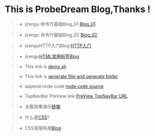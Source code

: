 # This is ProbeDream Blog,Thanks !
> * jirengu 命令行基础Blog_01 [Blog_01](https://charliesmith97.github.io/Blog/Work/%E9%A5%A5%E4%BA%BA%E8%B0%B7%E5%91%BD%E4%BB%A4%E8%A1%8C%E5%9F%BA%E7%A1%80Blog(%E4%B8%8A).html)

> * jirengu 命令行基础Blog_02 [Blog_02](https://charliesmith97.github.io/Blog/Work/%E9%A5%A5%E4%BA%BA%E8%B0%B7%E5%91%BD%E4%BB%A4%E8%A1%8C%E5%9F%BA%E7%A1%80Blog(%E4%B8%8B).html)

> * jirenguHTTP入门Blog [HTTP入门](https://charliesmith97.github.io/Blog/Work/%E9%A5%A5%E4%BA%BA%E8%B0%B7HTTP%E5%85%A5%E9%97%A8Blog.html) 

> * jirengu[HTML常用标签Blog](https://charliesmith97.github.io/Blog/Work/HTML%E5%B8%B8%E7%94%A8%E6%A0%87%E7%AD%BEBlog.html)

> * This link is [demo.sh](https://github.com/CharlieSmith97/Blog/blob/master/code%20source/demo.sh) 

> * This link is [generate filie and generate folder](https://github.com/CharlieSmith97/Blog/tree/master/code%20source/123) 

> * append node code [node code  source](https://github.com/CharlieSmith97/Blog/blob/master/code%20source/node-demo/server.js)

> * TopNavBar PreView link:[PreView TopNavBar URL](https://charliesmith97.github.io/Blog/code%20source/resume.html)

> * 太极效果演示[链接](https://charliesmith97.github.io/Blog/code%20source/taiji.html)

> * 什么是[CSS](https://charliesmith97.github.io/Blog/Work/%E4%BB%80%E4%B9%88%E6%98%AFCSS.html)?

> * CSS常用布局[Blog](https://charliesmith97.github.io/Blog/Work/CSS%E5%B8%83%E5%B1%80Blog.html)
